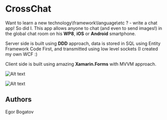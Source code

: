CrossChat
============

Want to learn a new technology\framework\language\etc ? - write a chat app! So did I. This app allows anyone to chat (and even to send images!) in the global chat room on his **WP8**, **iOS** or **Android** smartphone.
  
Server side is built using **DDD** approach, data is stored in SQL using Entity Framework Code First, and transmitted using low level sockets (I created my own WCF :)

Client side is built using amazing **Xamarin.Forms** with MVVM approach.


![Alt text](http://habrastorage.org/files/845/192/1d1/8451921d1eb741768f09dbec3d56f6ff.png)

![Alt text](http://habrastorage.org/files/5df/7ca/a3c/5df7caa3cf244cbb856d4bd074395a7b.png)


Authors
-------

Egor Bogatov
